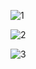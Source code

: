 ![1](https://github.com/masamad/SQA-Projects/assets/13572960/fc3501e5-173d-43d4-9967-7fbf2bcd84c9)

![2](https://github.com/masamad/SQA-Projects/assets/13572960/001f8f11-dccd-4788-813a-a1d5bd8e77c4)

![3](https://github.com/masamad/SQA-Projects/assets/13572960/f22000e5-3027-4d60-b3c6-ee14dd74879c)
